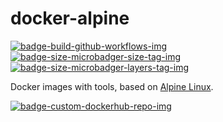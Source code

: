 # docker-alpine

[![badge-build-github-workflows-img][]][badge-build-github-workflows-src] [![badge-size-microbadger-size-tag-img][]][badge-size-microbadger-size-tag-src] [![badge-size-microbadger-layers-tag-img][]][badge-size-microbadger-layers-tag-src]

[badge-build-github-workflows-img]: https://github.com/joeltimothyoh/docker-alpine/workflows/build/badge.svg
[badge-build-github-workflows-src]: https://github.com/joeltimothyoh/docker-alpine/actions
[badge-size-microbadger-size-tag-img]: https://img.shields.io/microbadger/image-size/joeltimothyoh/alpine/latest
[badge-size-microbadger-size-tag-src]: https://microbadger.com/images/joeltimothyoh/alpine
[badge-size-microbadger-layers-tag-img]: https://img.shields.io/microbadger/layers/joeltimothyoh/alpine/latest
[badge-size-microbadger-layers-tag-src]: https://microbadger.com/images/joeltimothyoh/alpine
[badge-custom-dockerhub-repo-img]: https://img.shields.io/badge/docker%20hub-joeltimothyoh/alpine-blue.svg?logo=docker&logoColor=2596EC&color=0D597F&label=&labelColor=&style=popout-square
[badge-custom-dockerhub-repo-src]: https://hub.docker.com/r/joeltimothyoh/alpine

Docker images with tools, based on [Alpine Linux](https://hub.docker.com/_/alpine).

[![badge-custom-dockerhub-repo-img][]][badge-custom-dockerhub-repo-src]
